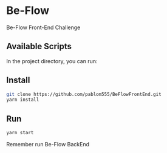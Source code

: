 # Be-Flow

Be-Flow Front-End Challenge

## Available Scripts

In the project directory, you can run:

## Install

```bash
git clone https://github.com/pablom555/BeFlowFrontEnd.git
yarn install
```

## Run 
```bash
yarn start
```

Remember run Be-Flow BackEnd


